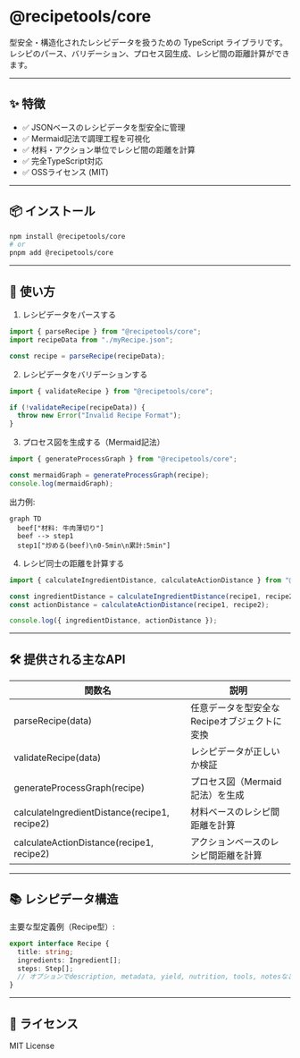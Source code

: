 # @recipetools/core

型安全・構造化されたレシピデータを扱うための TypeScript ライブラリです。
レシピのパース、バリデーション、プロセス図生成、レシピ間の距離計算ができます。

---

## ✨ 特徴

- ✅ JSONベースのレシピデータを型安全に管理
- ✅ Mermaid記法で調理工程を可視化
- ✅ 材料・アクション単位でレシピ間の距離を計算
- ✅ 完全TypeScript対応
- ✅ OSSライセンス (MIT)

---

## 📦 インストール

```bash
npm install @recipetools/core
# or
pnpm add @recipetools/core
```

---

## 📖 使い方

1. レシピデータをパースする

```typescript
import { parseRecipe } from "@recipetools/core";
import recipeData from "./myRecipe.json";

const recipe = parseRecipe(recipeData);
```

2. レシピデータをバリデーションする

```typescript
import { validateRecipe } from "@recipetools/core";

if (!validateRecipe(recipeData)) {
  throw new Error("Invalid Recipe Format");
}
```

3. プロセス図を生成する（Mermaid記法）

```typescript
import { generateProcessGraph } from "@recipetools/core";

const mermaidGraph = generateProcessGraph(recipe);
console.log(mermaidGraph);
```

出力例:

```mermaid
graph TD
  beef["材料: 牛肉薄切り"]
  beef --> step1
  step1["炒める(beef)\n0-5min\n累計:5min"]
```

4. レシピ同士の距離を計算する

```typescript
import { calculateIngredientDistance, calculateActionDistance } from "@recipetools/core";

const ingredientDistance = calculateIngredientDistance(recipe1, recipe2);
const actionDistance = calculateActionDistance(recipe1, recipe2);

console.log({ ingredientDistance, actionDistance });
```

---

## 🛠 提供される主なAPI

| 関数名 | 説明 |
| -- | -- |
| parseRecipe(data) | 任意データを型安全なRecipeオブジェクトに変換 |
| validateRecipe(data) | レシピデータが正しいか検証 |
| generateProcessGraph(recipe) | プロセス図（Mermaid記法）を生成 |
| calculateIngredientDistance(recipe1, recipe2) | 材料ベースのレシピ間距離を計算 |
| calculateActionDistance(recipe1, recipe2) | アクションベースのレシピ間距離を計算 |

---

## 📚 レシピデータ構造

主要な型定義例（Recipe型）:

```typescript
export interface Recipe {
  title: string;
  ingredients: Ingredient[];
  steps: Step[];
  // オプションでdescription, metadata, yield, nutrition, tools, notesなど
}
```

---

## 📝 ライセンス

MIT License
